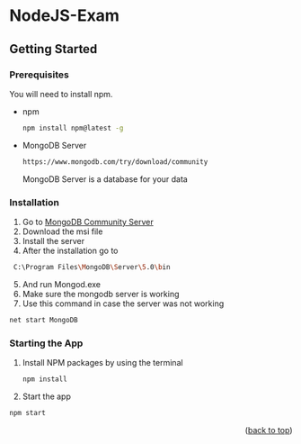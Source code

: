 # NodeJS-Exam
 
<!-- GETTING STARTED -->
## Getting Started


### Prerequisites

You will need to install npm.
* npm
  ```sh
  npm install npm@latest -g
  ```

* MongoDB Server
  ```sh
  https://www.mongodb.com/try/download/community
  ```
  MongoDB Server is a database for your data


### Installation

1. Go to [MongoDB Community Server](https://www.mongodb.com/try/download/community)
2. Download the msi file
3. Install the server
4. After the installation go to
  ```sh
   C:\Program Files\MongoDB\Server\5.0\bin
  ```
5. And run Mongod.exe
6. Make sure the mongodb server is working
7. Use this command in case the server was not working
 ```sh
 net start MongoDB
 ```
 
 ### Starting the App
1. Install NPM packages by using the terminal
   ```sh
   npm install
   ```
2. Start the app
 ```sh
 npm start
 ``` 
<p align="right">(<a href="#top">back to top</a>)</p>
